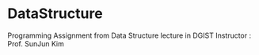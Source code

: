 # DataStructure

Programming Assignment from Data Structure lecture in DGIST
Instructor : Prof. SunJun Kim
